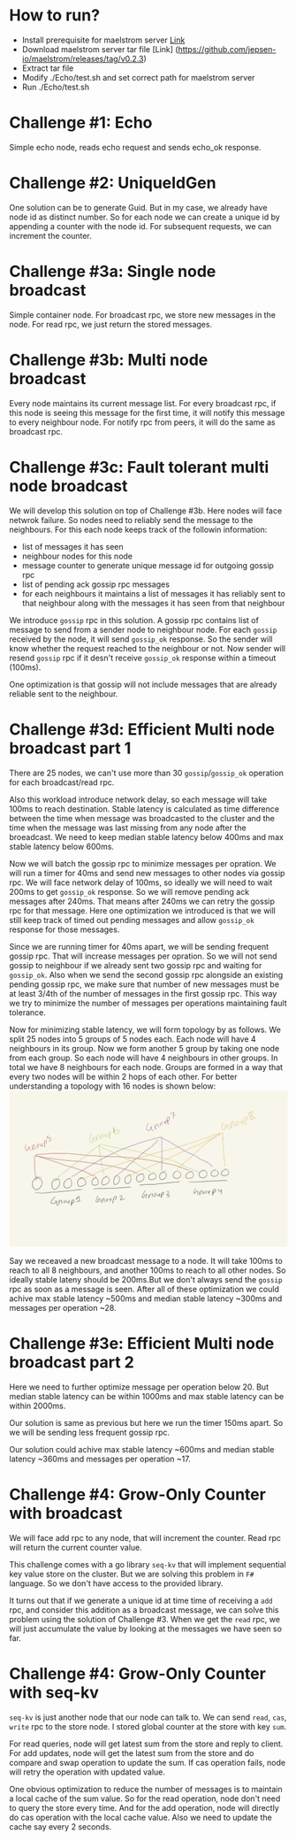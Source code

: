# How to run?
- Install prerequisite for maelstrom server [Link](https://github.com/jepsen-io/maelstrom/blob/main/doc/01-getting-ready/index.md)
- Download maelstrom server tar file [Link] (https://github.com/jepsen-io/maelstrom/releases/tag/v0.2.3)
- Extract tar file
- Modify ./Echo/test.sh and set correct path for maelstrom server
- Run ./Echo/test.sh

# Challenge #1: Echo
Simple echo node, reads echo request and sends echo_ok response.

# Challenge #2: UniqueIdGen
One solution can be to generate Guid.
But in my case, we already have node id as distinct number. So for each node we can create a unique id by appending a counter with the node id. For subsequent requests, we can increment the counter.

# Challenge #3a: Single node broadcast
Simple container node. For broadcast rpc, we store new messages in the node. For read rpc, we just return the stored messages.

# Challenge #3b: Multi node broadcast
Every node maintains its current message list. For every broadcast rpc, if this node is seeing this message for the first time, it will notify this message to every neighbour node. For notify rpc from peers, it will do the same as broadcast rpc.

# Challenge #3c: Fault tolerant multi node broadcast
We will develop this solution on top of Challenge #3b. Here nodes will face netwrok failure. So nodes need to reliably send the message to the neighbours. For this each node keeps track of the followin information:
- list of messages it has seen
- neighbour nodes for this node
- message counter to generate unique message id for outgoing gossip rpc
- list of pending ack gossip rpc messages
- for each neighbours it maintains a list of messages it has reliably sent to that neighbour along with the messages it has seen from that neighbour

We introduce `gossip` rpc in this solution. A gossip rpc contains list of message to send from a sender node to neighbour node. For each `gossip` received by the node, it will send `gossip_ok` response. So the sender will know whether the request reached to the neighbour or not. Now sender will resend `gossip` rpc if it desn't receive `gossip_ok` response within a timeout (100ms).

One optimization is that gossip will not include messages that are already reliable sent to the neighbour.

# Challenge #3d: Efficient Multi node broadcast part 1
There are 25 nodes, we can't use more than 30 `gossip`/`gossip_ok` operation for each broadcast/read rpc.

Also this workload introduce network delay, so each message will take 100ms to reach destination. Stable latency is calculated as time difference between the time when message was broadcasted to the cluster and the time when the message was last missing from any node after the broeadcast. We need to keep median stable latency below 400ms and max stable latency below 600ms.

Now we will batch the gossip rpc to minimize messages per opration. We will run a timer for 40ms and send new messages to other nodes via gossip rpc. We will face network delay of 100ms, so ideally we will need to wait 200ms to get `gossip_ok` response. So we will remove pending ack messages after 240ms. That means after 240ms we can retry the gossip rpc for that message. Here one optimization we introduced is that we will still keep track of timed out pending messages and allow `gossip_ok` response for those messages.

Since we are running timer for 40ms apart, we will be sending frequent gossip rpc. That will increase messages per opration. So we will not send gossip to neighbour if we already sent two gossip rpc and waiting for `gossip_ok`. Also when we send the second gossip rpc alongside an existing pending gossip rpc, we make sure that number of new messages must be at least 3/4th of the number of messages in the first gossip rpc. This way we try to minimize the number of messages per operations maintaining fault tolerance.

Now for minimizing stable latency, we will form topology by as follows.
We split 25 nodes into 5 groups of 5 nodes each. Each node will have 4 neighbours in its group. Now we form another 5 group by taking one node from each group. So each node will have 4 neighbours in other groups. In total we have 8 neighbours for each node. Groups are formed in a way that every two nodes will be within 2 hops of each other.
For better understanding a topology with 16 nodes is shown below:
![topology](./attachments/images/topology-16.jpg)

Say we receaved a new broadcast message to a node. It will take 100ms to reach to all 8 neighbours, and another 100ms to reach to all other nodes. So ideally stable lateny should be 200ms.But we don't always send the `gossip` rpc as soon as a message is seen. After all of these optimization we could achive max stable latency ~500ms and median stable latency ~300ms and messages per operation ~28.


# Challenge #3e: Efficient Multi node broadcast part 2
Here we need to further optimize message per operation below 20. But median stable latency can be within 1000ms and max stable latency can be within 2000ms.

Our solution is same as previous but here we run the timer 150ms apart. So we will be sending less frequent gossip rpc.

Our solution could achive max stable latency ~600ms and median stable latency ~360ms and messages per operation ~17.

# Challenge #4: Grow-Only Counter with broadcast
We will face add rpc to any node, that will increment the counter. Read rpc will return the current counter value.

This challenge comes with a go library `seq-kv` that will implement sequential key value store on the cluster. But we are solving this problem in `F#` language. So we don't have access to the provided library.

It turns out that if we generate a unique id at time time of receiving a `add` rpc, and consider this addition as a broadcast message, we can solve this problem using the solution of Challenge #3. When we get the `read` rpc, we will just accumulate the value by looking at the messages we have seen so far.

# Challenge #4: Grow-Only Counter with seq-kv
`seq-kv` is just another node that our node can talk to. We can send `read`, `cas`, `write` rpc to the store node.
I stored global counter at the store with key `sum`.

For read queries, node will get latest sum from the store and reply to client. For add updates, node will get the latest sum from the store and do compare and swap operation to update the sum. If cas operation fails, node will retry the operation with updated value.

One obvious optimization to reduce the number of messages is to maintain a local cache of the sum value. So for the read operation, node don't need to query the store every time. And for the add operation, node will directly do cas operation with the local cache value. Also we need to update the cache say every 2 seconds.
